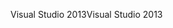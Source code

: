 <span data-ttu-id="bc535-101">Visual Studio 2013</span><span class="sxs-lookup"><span data-stu-id="bc535-101">Visual Studio 2013</span></span>